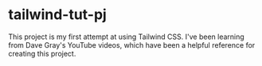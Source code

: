 # tailwind-tut-pj

This project is my first attempt at using Tailwind CSS. I've been learning from Dave Gray's YouTube videos, which have been a helpful reference for creating this project.
